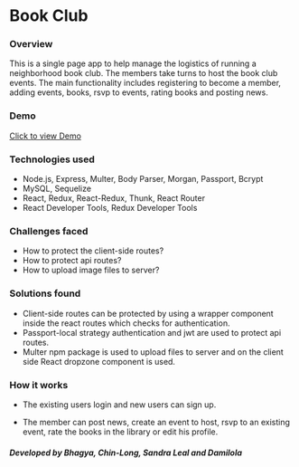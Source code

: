 # Book Club

### Overview

This is a single page app to help manage the logistics of running a neighborhood book club. The members take turns to host the book club events. The main functionality includes registering to become a member, adding events, books, rsvp to events, rating books and posting news.

### Demo
[Click to view Demo](https://goto-forum.herokuapp.com/)

### Technologies used

* Node.js, Express, Multer, Body Parser, Morgan, Passport, Bcrypt
* MySQL, Sequelize
* React, Redux, React-Redux, Thunk, React Router
* React Developer Tools, Redux Developer Tools

### Challenges faced

* How to protect the client-side routes?
* How to protect api routes?
* How to upload image files to server?

### Solutions found

* Client-side routes can be protected by using a wrapper component inside the react routes which checks for authentication.
* Passport-local strategy authentication and jwt are used to protect api routes.
* Multer npm package is used to upload files to server and on the client side React dropzone component is used.

### How it works

* The existing users login and new users can sign up.

* The member can post news, create an event to host, rsvp to an existing event, rate the books in the library or edit his profile.


##### Developed by Bhagya, Chin-Long, Sandra Leal and Damilola
